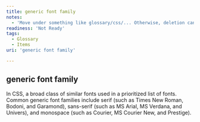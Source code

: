 ```yaml
---
title: generic font family
notes:
  - 'Move under something like glossary/css/... Otherwise, deletion candidate, and move this definition in context of something else, such as a layout section under concepts or tuts.'
readiness: 'Not Ready'
tags:
  - Glossary
  - Items
uri: 'generic font family'

---
```

## <span>generic font family</span>

In CSS, a broad class of similar fonts used in a prioritized list of fonts. Common generic font families include serif (such as Times New Roman, Bodoni, and Garamond), sans-serif (such as MS Arial, MS Verdana, and Univers), and monospace (such as Courier, MS Courier New, and Prestige).

